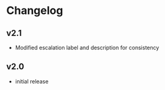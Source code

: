 # Changelog

## v2.1

- Modified escalation label and description for consistency

## v2.0

- initial release
